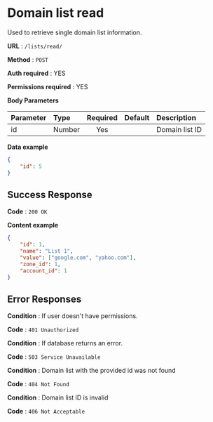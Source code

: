 # Domain list read

Used to retrieve single domain list information.

**URL** : `/lists/read/`

**Method** : `POST`

**Auth required** : YES

**Permissions required** : YES

**Body Parameters**

|Parameter|Type|Required|Default|Description|
|:---------|:---|:------:|:-------:|:-----------|
|id|Number|Yes||Domain list ID|

**Data example**

```json
{
    "id": 5
}
```

## Success Response

**Code** : `200 OK`

**Content example**

```json
{
    "id": 1,
    "name": "List 1",
    "value": ["google.com", "yahoo.com"],
    "zone_id": 1,
    "account_id": 1
}
```

## Error Responses

**Condition** : If user doesn't have permissions.

**Code** : `401 Unauthorized`

**Condition** : If database returns an error.

**Code** : `503 Service Unavailable`

**Condition** : Domain list with the provided id was not found

**Code** : `404 Not Found`

**Condition** : Domain list ID is invalid

**Code** : `406 Not Acceptable`
